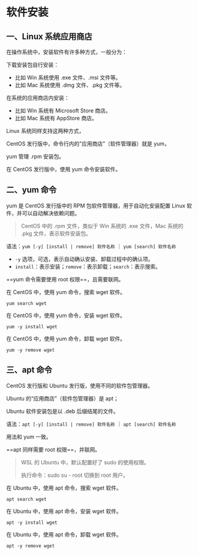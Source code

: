 # 软件安装

## 一、Linux 系统应用商店

在操作系统中，安装软件有许多种方式，一般分为：

下载安装包自行安装：

- 比如 Win 系统使用 .exe 文件、.msi 文件等。
- 比如 Mac 系统使用 .dmg 文件、.pkg 文件等。

在系统的应用商店内安装：

- 比如 Win 系统有 Microsoft Store 商店。
- 比如 Mac 系统有 AppStore 商店。

Linux 系统同样支持这两种方式，

CentOS 发行版中，命令行内的”应用商店”（软件管理器）就是 yum，

yum 管理 .rpm 安装包。

在 CentOS 发行版中，使用 yum 命令安装软件。

## 二、yum 命令

yum 是 CentOS 发行版中的 RPM 包软件管理器，用于自动化安装配置 Linux 软件，并可以自动解决依赖问题。

> CentOS 中的 .rpm 文件，类似于 Win 系统的 .exe 文件，Mac 系统的 .pkg 文件，表示软件安装包。
>

语法：`yum [-y] [install | remove] 软件名称` ｜ `yum [search] 软件名称`

- `-y` 选项，可选，表示自动确认安装、卸载过程中的确认项。
- `install`：表示安装；`remove`：表示卸载；`search`：表示搜索。

==yum 命令需要使用 root 权限==，且需要联网。

在 CentOS 中，使用 yum 命令，搜索 wget 软件。

```shell
yum search wget
```

在 CentOS 中，使用 yum 命令，安装 wget 软件。

```shell
yum -y install wget
```

在 CentOS 中，使用 yum 命令，卸载 wget 软件。

```shell
yum -y remove wget
```

## 三、apt 命令

CentOS 发行版和 Ubuntu 发行版，使用不同的软件包管理器。

Ubuntu 的“应用商店”（软件包管理器）是 apt；

Ubuntu 软件安装包是以 .deb 后缀结尾的文件。

语法：`apt [-y] [install | remove] 软件名称` ｜ `apt [search] 软件名称`

用法和 yum 一致。

==apt 同样需要 root 权限==，并联网。

> WSL 的 Ubuntu 中，默认配置好了 sudo 的使用权限。
>
> 执行命令：sudo su - root 切换到 root 用户。

在 Ubuntu 中，使用 apt 命令，搜索 wget 软件。

```shell
apt search wget
```

在 Ubuntu 中，使用 apt 命令，安装 wget 软件。

```shell
apt -y install wget
```

在 Ubuntu 中，使用 apt 命令，卸载 wget 软件。

```shell
apt -y remove wget
```
